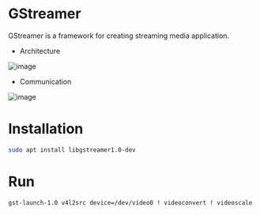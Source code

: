 # GStreamer

GStreamer is a framework for creating streaming media application.

* Architecture

![image](https://user-images.githubusercontent.com/456210/154885324-dbcbe1ff-b401-4f40-8d8c-b4e4bd3b468c.png)

* Communication

![image](https://user-images.githubusercontent.com/456210/154885387-219b67da-fe75-4e26-9b3b-10269fec3100.png)

# Installation

```bash
sudo apt install libgstreamer1.0-dev
```

# Run

```bash
gst-launch-1.0 v4l2src device=/dev/video0 ! videoconvert ! videoscale ! video/x-raw,format=RGB ! queue ! videoconvert ! ximagesink
```

